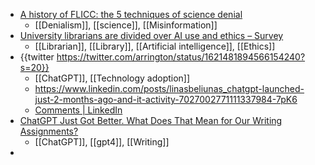- [A history of FLICC: the 5 techniques of science denial](https://skepticalscience.com/history-FLICC-5-techniques-science-denial.html)
	- [[Denialism]], [[science]], [[Misinformation]]
- [University librarians are divided over AI use and ethics – Survey](https://www.universityworldnews.com/post-mobile.php?story=20230316140401598)
	- [[Librarian]], [[Library]], [[Artificial intelligence]], [[Ethics]]
- {{twitter https://twitter.com/arrington/status/1621481894566154240?s=20}}
	- [[ChatGPT]], [[Technology adoption]]
	- https://www.linkedin.com/posts/linasbeliunas_chatgpt-launched-just-2-months-ago-and-it-activity-7027002771111337984-7pK6
	- [Comments | LinkedIn](https://www.linkedin.com/posts/prasanna-nithyanandam_openai-innovation-chatgpt-activity-7006071487585533952-oP6Z?originalSubdomain=et)
- [ChatGPT Just Got Better. What Does That Mean for Our Writing Assignments?](https://www.chronicle.com/article/chatgpt-just-got-better-what-does-that-mean-for-our-writing-assignments)
	- [[ChatGPT]], [[gpt4]], [[Writing]]
-